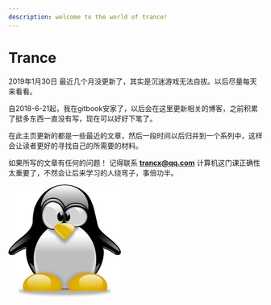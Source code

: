 ```yaml
---
description: welcome to the world of trance!
---
```


# Trance

2019年1月30日  最近几个月没更新了，其实是沉迷游戏无法自拔。以后尽量每天来看看。



自2018-6-21起，我在gitbook安家了，以后会在这里更新相关的博客，之前积累了挺多东西一直没有写，现在可以好好下笔了。

在此主页更新的都是一些最近的文章，然后一段时间以后归并到一个系列中，这样会让读者更好的寻找自己的所需要的材料。

如果所写的文章有任何的问题！ 记得联系 **trancx@qq.com** 计算机这门课正确性太重要了，不然会让后来学习的人绕弯子，事倍功半。



![WELCOME](.gitbook/assets/images.jpeg)

